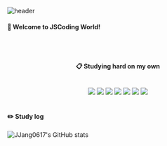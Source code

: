 ![header](https://capsule-render.vercel.app/api?type=Waving&color=9784ff&text=JSCoding&fontColor=390080)

#### 🌱 Welcome to JSCoding World!
<div align="center">
  <br/><br/>

  ####  :clipboard: Studying hard on my own
  <br/>
  <img src="https://img.shields.io/badge/JAVA-007396?style=for-the-badge&logo=java&logoColor=white">
  <img src="https://img.shields.io/badge/MySQL-4479A1?style=for-the-badge&logo=MySQL&logoColor=white">
  <img src="https://img.shields.io/badge/Eclipse-2C2255?style=for-the-badge&logo=Eclipse%20IDE&logoColor=white">
  <img src="https://img.shields.io/badge/github-181717?style=for-the-badge&logo=github&logoColor=white">
  <img src="https://img.shields.io/badge/.Net-512BD4?style=for-the-badge&logo=.Net&logoColor=white">
  <img src="https://img.shields.io/badge/Photoshop-31A8FF?style=for-the-badge&logo=Photoshop&logoColor=white">
  <img src="https://img.shields.io/badge/Android Studio-3DDC84?style=for-the-badge&logo=Android Studio&logoColor=white">
</div>
<br/>

#### :pencil2: Study log
 
![JJang0617's GitHub stats](https://github-readme-stats.vercel.app/api?username=JJang0617&show_icons=true&theme=transparent)
</div>
